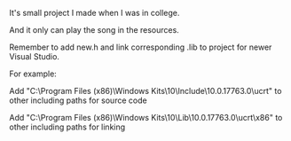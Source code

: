 It's small project I made when I was in college.

And it only can play the song in the resources.

Remember to add new.h and link corresponding .lib to project for newer Visual Studio.

For example:

Add "C:\Program Files (x86)\Windows Kits\10\Include\10.0.17763.0\ucrt" to other including paths for source code

Add "C:\Program Files (x86)\Windows Kits\10\Lib\10.0.17763.0\ucrt\x86" to other including paths for linking
